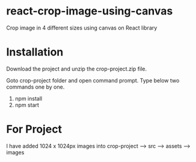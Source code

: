 # react-crop-image-using-canvas
Crop image in 4 different sizes using canvas on React library

# Installation
Download the project and unzip the crop-project.zip file.

Goto crop-project folder and open command prompt.
Type below two commands one by one.

1. npm install
2. npm start

# For Project
I have added 1024 x 1024px images into crop-project --> src --> assets --> images
